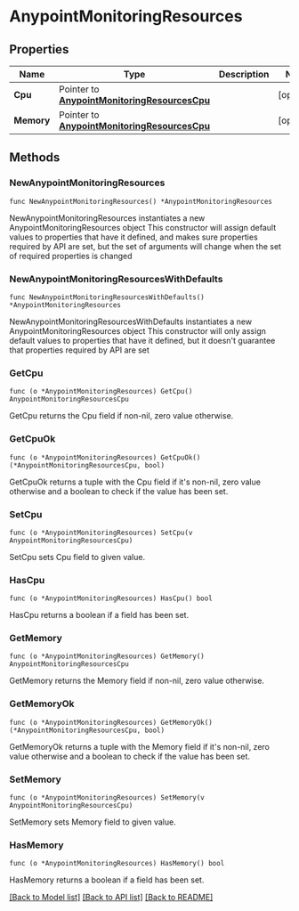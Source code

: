 # AnypointMonitoringResources

## Properties

Name | Type | Description | Notes
------------ | ------------- | ------------- | -------------
**Cpu** | Pointer to [**AnypointMonitoringResourcesCpu**](AnypointMonitoringResourcesCpu.md) |  | [optional] 
**Memory** | Pointer to [**AnypointMonitoringResourcesCpu**](AnypointMonitoringResourcesCpu.md) |  | [optional] 

## Methods

### NewAnypointMonitoringResources

`func NewAnypointMonitoringResources() *AnypointMonitoringResources`

NewAnypointMonitoringResources instantiates a new AnypointMonitoringResources object
This constructor will assign default values to properties that have it defined,
and makes sure properties required by API are set, but the set of arguments
will change when the set of required properties is changed

### NewAnypointMonitoringResourcesWithDefaults

`func NewAnypointMonitoringResourcesWithDefaults() *AnypointMonitoringResources`

NewAnypointMonitoringResourcesWithDefaults instantiates a new AnypointMonitoringResources object
This constructor will only assign default values to properties that have it defined,
but it doesn't guarantee that properties required by API are set

### GetCpu

`func (o *AnypointMonitoringResources) GetCpu() AnypointMonitoringResourcesCpu`

GetCpu returns the Cpu field if non-nil, zero value otherwise.

### GetCpuOk

`func (o *AnypointMonitoringResources) GetCpuOk() (*AnypointMonitoringResourcesCpu, bool)`

GetCpuOk returns a tuple with the Cpu field if it's non-nil, zero value otherwise
and a boolean to check if the value has been set.

### SetCpu

`func (o *AnypointMonitoringResources) SetCpu(v AnypointMonitoringResourcesCpu)`

SetCpu sets Cpu field to given value.

### HasCpu

`func (o *AnypointMonitoringResources) HasCpu() bool`

HasCpu returns a boolean if a field has been set.

### GetMemory

`func (o *AnypointMonitoringResources) GetMemory() AnypointMonitoringResourcesCpu`

GetMemory returns the Memory field if non-nil, zero value otherwise.

### GetMemoryOk

`func (o *AnypointMonitoringResources) GetMemoryOk() (*AnypointMonitoringResourcesCpu, bool)`

GetMemoryOk returns a tuple with the Memory field if it's non-nil, zero value otherwise
and a boolean to check if the value has been set.

### SetMemory

`func (o *AnypointMonitoringResources) SetMemory(v AnypointMonitoringResourcesCpu)`

SetMemory sets Memory field to given value.

### HasMemory

`func (o *AnypointMonitoringResources) HasMemory() bool`

HasMemory returns a boolean if a field has been set.


[[Back to Model list]](../README.md#documentation-for-models) [[Back to API list]](../README.md#documentation-for-api-endpoints) [[Back to README]](../README.md)


